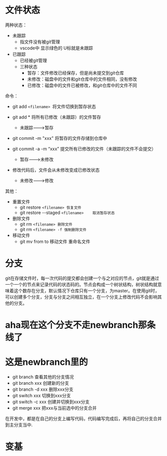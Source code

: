 # 文件状态

两种状态：

* 未跟踪
  * 指文件没有被git管理
  * vscode中 显示绿色的 U标就是未跟踪
* 已跟踪
  * 已经被git管理
  * 三种状态
    * 暂存：文件修改已经保存，但是尚未提交到git仓库
    * 未修改：磁盘中的文件和git仓库中的文件相同，没有修改
    * 已修改：磁盘中的文件已被修改，和git仓库中的文件不同

命令：

* git add `<filename> `将文件切换到暂存状态
* git add * 将所有已修改（未跟踪）的文件暂存

  * 未跟踪--->暂存
* git commit -m "xxx" 将暂存的文件存储到仓库中
* git commit -a -m “xxx”  提交所有已修改的文件（未跟踪的文件不会提交）

  * 暂存--->未修改
* 修改代码后，文件会从未修改变成已修改状态

  * 未修改--->修改

其他：

* 重置文件
  * git restore `<filename>	恢复文件`
  * git restore --staged `<filename>	取消暂存状态`
* 删除文件
  * git rm `<filename> 删除文件`
  * git rm `<filename> -f 强制删除文件`
* 移动文件
  * git mv from to 移动文件  重命名文件


# 分支

git在存储文件时，每一次代码的提交都会创建一个与之对应的节点，git就是通过一个一个的节点来记录代码的状态码的。节点会构成一个树状结构，树状结构就意味着这个数存在分支，默认情况下仓库只有一个分支，为master。在使用git时，可以创建多个分支，分支与分支之间相互独立，在一个分支上修改代码不会影响其他的分支。

# aha现在这个分支不走newbranch那条线了
# 这是newbranch里的
* git branch  查看其他的分支情况
* git branch xxx 创建新的分支
* git branch -d xxx  删除xxx分支
* git switch xxx	切换到xxx分支
* git switch -c xxx  创建并切换到xxx分支
* git merge xxx 把xxx与当前选中的分支合并

在开发中，都是在自己的分支上编写代码，代码编写完成后，再将自己的分支合并到主分支当中.


# 变基
